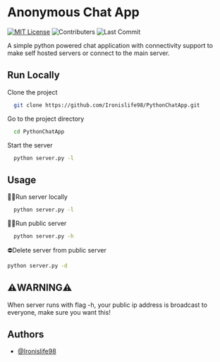 
# Anonymous Chat App
[![MIT License](https://img.shields.io/github/license/Ironislife98/PythonChatApp?style=for-the-badge)](https://choosealicense.com/licenses/mit/)
![Contributers](https://img.shields.io/github/contributors/Ironislife98/PythonChatApp?style=for-the-badge)
![Last Commit](https://img.shields.io/github/last-commit/Ironislife98/PythonChatApp?style=for-the-badge)

A simple python powered chat application with connectivity support to make self hosted servers
or connect to the main server.

## Run Locally

Clone the project

```bash
  git clone https://github.com/Ironislife98/PythonChatApp.git
```

Go to the project directory

```bash
  cd PythonChatApp
```

Start the server

```bash
  python server.py -l
```

## Usage 
🚀🚀Run server locally
``` bash
  python server.py -l
```
🚀🚀Run public server
``` bash
  python server.py -h
```
⛔Delete server from public server
``` bash
python server.py -d
```

## ⚠️WARNING⚠️
When server runs with flag -h, your public ip address is broadcast to everyone, make sure you want this!



## Authors

- [@Ironislife98](https://www.github.com/Ironislife98)


